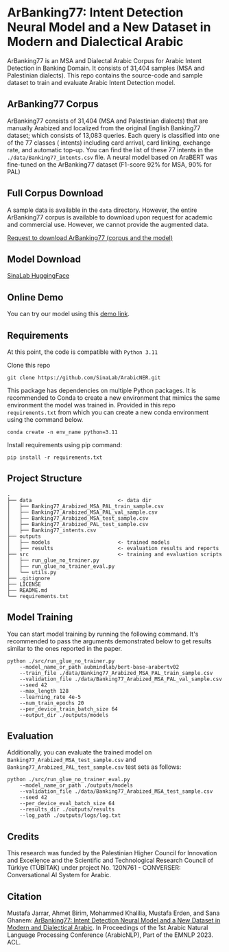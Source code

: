 ArBanking77: Intent Detection Neural Model and a New Dataset in Modern and Dialectical Arabic
======================
ArBanking77 is an MSA and Dialectal Arabic Corpus for Arabic Intent Detection in Banking Domain. It consists of 31,404
samples (MSA and Palestinian dialects). This repo contains the source-code and sample dataset to train and evaluate
Arabic Intent Detection model.


ArBanking77 Corpus
--------
ArBanking77 consists of 31,404 (MSA and Palestinian dialects) that are manually Arabized and localized from the original
English Banking77 dataset; which consists of 13,083 queries. Each query is classified into one of the 77 classes (
intents) including card arrival, card linking, exchange rate, and automatic top-up. You can find the list of these 77
intents in the `./data/Banking77_intents.csv` file. A neural model based on AraBERT was fine-tuned on the ArBanking77
dataset (F1-score 92% for MSA, 90% for PAL)


Full Corpus Download
--------
A sample data is available in the `data` directory. However, the entire ArBanking77 corpus is
available to download upon request for academic and commercial use. However, we cannot provide the augmented data.

[Request to download ArBanking77 (corpus and the model)](https://sina.birzeit.edu/arbanking77/)


Model Download
--------
[SinaLab HuggingFace](https://huggingface.co/SinaLab/ArBanking77)

Online Demo
--------
You can try our model using this [demo link](https://sina.birzeit.edu/arbanking77/).

Requirements
--------
At this point, the code is compatible with `Python 3.11`

Clone this repo

    git clone https://github.com/SinaLab/ArabicNER.git

This package has dependencies on multiple Python packages. It is recommended to Conda to create a new environment
that mimics the same environment the model was trained in. Provided in this repo `requirements.txt` from which you
can create a new conda environment using the command below.

    conda create -n env_name python=3.11

Install requirements using pip command:

    pip install -r requirements.txt


Project Structure
--------
```
.
├── data                            <- data dir
│   ├── Banking77_Arabized_MSA_PAL_train_sample.csv
│   ├── Banking77_Arabized_MSA_PAL_val_sample.csv
│   ├── Banking77_Arabized_MSA_test_sample.csv
│   ├── Banking77_Arabized_PAL_test_sample.csv
│   ├── Banking77_intents.csv
├── outputs
│   ├── models                      <- trained models
│   ├── results                     <- evaluation results and reports
├── src                             <- training and evaluation scripts
│   ├── run_glue_no_trainer.py
│   ├── run_glue_no_trainer_eval.py
│   └── utils.py
├── .gitignore
├── LICENSE
├── README.md
└── requirements.txt
```

Model Training
--------
You can start model training by running the following command. It's recommended to pass the arguments demonstrated below
to get results similar to the ones reported in the paper.

    python ./src/run_glue_no_trainer.py
        --model_name_or_path aubmindlab/bert-base-arabertv02 
        --train_file ./data/Banking77_Arabized_MSA_PAL_train_sample.csv
        --validation_file ./data/Banking77_Arabized_MSA_PAL_val_sample.csv 
        --seed 42 
        --max_length 128 
        --learning_rate 4e-5 
        --num_train_epochs 20 
        --per_device_train_batch_size 64 
        --output_dir ./outputs/models

Evaluation
--------
Additionally, you can evaluate the trained model on `Banking77_Arabized_MSA_test_sample.csv` and `Banking77_Arabized_PAL_test_sample.csv` test sets as follows:

    python ./src/run_glue_no_trainer_eval.py 
        --model_name_or_path ./outputs/models 
        --validation_file ./data/Banking77_Arabized_MSA_test_sample.csv 
        --seed 42 
        --per_device_eval_batch_size 64 
        --results_dir ./outputs/results 
        --log_path ./outputs/logs/log.txt

Credits
-------
This research was funded by the Palestinian Higher Council for Innovation and Excellence and the Scientific and
Technological Research Council of Türkiye (TÜBİTAK) under project No. 120N761 - CONVERSER: Conversational AI System for
Arabic.


Citation
-------
Mustafa Jarrar, Ahmet Birim, Mohammed Khalilia, Mustafa Erden, and Sana
Ghanem: [ArBanking77: Intent Detection Neural Model and a New Dataset in Modern and Dialectical Arabic](http://www.jarrar.info/publications/JBKEG23.pdf).
In Proceedings of the 1st Arabic Natural Language Processing Conference (ArabicNLP), Part of the EMNLP 2023. ACL.